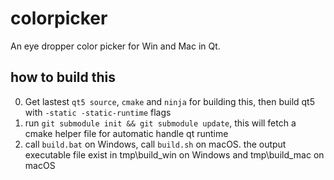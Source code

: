 # colorpicker
An eye dropper color picker for Win and Mac in Qt.


## how to build this

0. Get lastest `qt5 source`, `cmake` and `ninja` for building this,
   then build qt5 with `-static -static-runtime` flags
1. run `git submodule init && git submodule update`,
   this will fetch a cmake helper file for automatic handle qt runtime
2. call `build.bat` on Windows,
   call `build.sh` on macOS. the output executable file exist in tmp\build_win on Windows and tmp\build_mac on macOS
